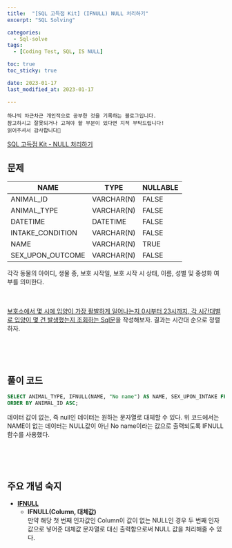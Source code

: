 ```yaml
---
title:  "[SQL 고득점 Kit] (IFNULL) NULL 처리하기"
excerpt: "SQL Solving"

categories:
  - Sql-solve
tags:
  - [Coding Test, SQL, IS NULL]

toc: true
toc_sticky: true

date: 2023-01-17
last_modified_at: 2023-01-17

---
```

```
하나씩 차근차근 개인적으로 공부한 것을 기록하는 블로그입니다.
참고하시고 잘못되거나 고쳐야 할 부분이 있다면 지적 부탁드립니다!
읽어주셔서 감사합니다🙂
```

[SQL 고득점 Kit - NULL 처리하기](https://school.programmers.co.kr/learn/courses/30/lessons/59410)

## 문제

|NAME|TYPE|NULLABLE|
|----|----|--------|
|ANIMAL_ID|VARCHAR(N)|FALSE|
|ANIMAL_TYPE|VARCHAR(N)|FALSE|
|DATETIME|DATETIME|FALSE|
|INTAKE_CONDITION|VARCHAR(N)|FALSE|
|NAME|VARCHAR(N)|TRUE|
|SEX_UPON_OUTCOME|VARCHAR(N)|FALSE|

각각 동물의 아이디, 생물 종, 보호 시작일, 보호 시작 시 상태, 이름, 성별 및 중성화 여부를 의미한다.

<br><br>
<u>보호소에서 몇 시에 입양이 가장 활발하게 일어나는지 0시부터 23시까지, 각 시간대별로 입양이 몇 건 발생했는지 조회하는 Sql문</u>을 작성해보자. 결과는 시간대 순으로 정렬하자.

<br><br><br>

## 풀이 코드
```sql
SELECT ANIMAL_TYPE, IFNULL(NAME, "No name") AS NAME, SEX_UPON_INTAKE FROM ANIMAL_INS
ORDER BY ANIMAL_ID ASC;
```
데이터 값이 없는, 즉 null인 데이터는 원하는 문자열로 대체할 수 있다. 위 코드에서는 NAME이 없는 데이터는 NULL값이 아닌 No name이라는 값으로 출력되도록 IFNULL 함수를 사용했다.

<br><br><br>

## 주요 개념 숙지
- **<u>IFNULL</u>**<br>
    - **IFNULL(Column, 대체값)**<br>
    만약 해당 첫 번째 인자값인 Column이 값이 없는 NULL인 경우 두 번째 인자값으로 넣어준 대체값 문자열로 대신 출력함으로써 NULL 값을 처리해줄 수 있다.

<br><br><br>